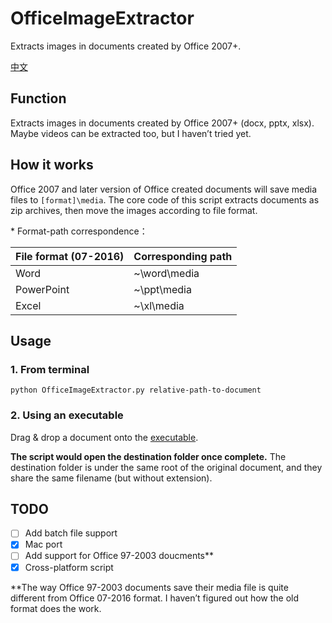 # OfficeImageExtractor

Extracts images in documents created by Office 2007+.

[中文](https://github.com/Mark9804/OfficeImageExtractor/blob/master/README.md)

## Function

Extracts images in documents created by Office 2007+ (docx, pptx, xlsx). Maybe videos can be extracted too, but I haven’t tried yet.

## How it works

Office 2007 and later version of Office created documents will save media files to `[format]\media`.  The core code of this script extracts documents as zip archives, then move the images according to file format.

\* Format-path correspondence：

| File format (07-2016) | Corresponding path |
| --------------------- | ------------------ |
| Word                  | ~\word\media       |
| PowerPoint            | ~\ppt\media        |
| Excel                 | ~\xl\media         |

## Usage

###  1. From terminal

`python OfficeImageExtractor.py relative-path-to-document`

###  2. Using an executable

Drag & drop a document onto the [executable](https://github.com/Mark9804/OfficeImageExtractor/releases).

**The script would open the destination folder once complete.** The destination folder is under the same root of the original document, and they share the same filename (but without extension).

## TODO

- [ ] Add batch file support
- [x] Mac port
- [ ] Add support for Office 97-2003 doucments\*\*
- [x] Cross-platform script

\*\*The way Office 97-2003 documents save their media file is quite different from Office 07-2016 format. I haven’t figured out how the old format does the work.